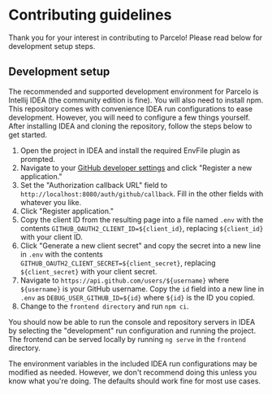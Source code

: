 <!--
Copyright 2024 Logan Magee

SPDX-License-Identifier: AGPL-3.0-only
-->

# Contributing guidelines

Thank you for your interest in contributing to Parcelo! Please read below for development setup
steps.

## Development setup

The recommended and supported development environment for Parcelo is Intellij IDEA (the community
edition is fine). You will also need to install npm. This repository comes with convenience IDEA run
configurations to ease development. However, you will need to configure a few things yourself. After
installing IDEA and cloning the repository, follow the steps below to get started.

1. Open the project in IDEA and install the required EnvFile plugin as prompted.
2. Navigate to your [GitHub developer settings] and click "Register a new application."
3. Set the "Authorization callback URL" field to `http://localhost:8080/auth/github/callback`. Fill
   in the other fields with whatever you like.
4. Click "Register application."
5. Copy the client ID from the resulting page into a file named `.env` with the contents
   `GITHUB_OAUTH2_CLIENT_ID=${client_id}`, replacing `${client_id}` with your client ID.
6. Click "Generate a new client secret" and copy the secret into a new line in `.env` with the
   contents `GITHUB_OAUTH2_CLIENT_SECRET=${client_secret}`, replacing `${client_secret}` with your
   client secret.
7. Navigate to `https://api.github.com/users/${username}` where `${username}` is your GitHub
   username. Copy the `id` field into a new line in `.env` as `DEBUG_USER_GITHUB_ID=${id}` where
   `${id}` is the ID you copied.
8. Change to the `frontend directory` and run `npm ci`.

You should now be able to run the console and repository servers in IDEA by selecting the
"development" run configuration and running the project. The frontend can be served locally by
running `ng serve` in the `frontend` directory.

The environment variables in the included IDEA run configurations may be modified as needed.
However, we don't recommend doing this unless you know what you're doing. The defaults should work
fine for most use cases.

[GitHub developer settings]: https://github.com/settings/developers

